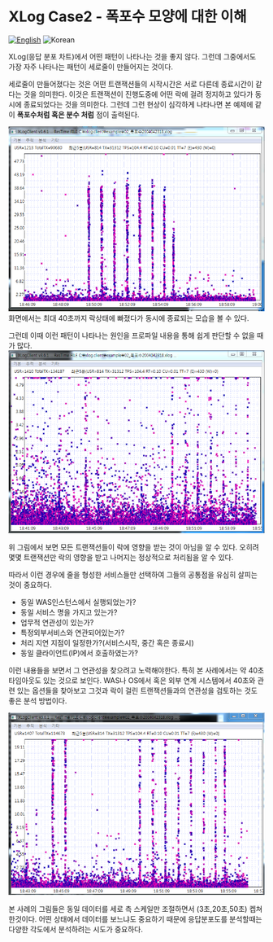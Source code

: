 # XLog Case2 - 폭포수 모양에 대한 이해
[![English](https://img.shields.io/badge/language-English-orange.svg)](XLog-Case2.md) ![Korean](https://img.shields.io/badge/language-Korean-blue.svg)

XLog(응답 분포 차트)에서 어떤 패턴이 나타나는 것을 좋지 않다. 
그런데 그중에서도 가장 자주 나타나는 패턴이 세로줄이 만들어지는 것이다. 

세로줄이 만들어졌다는 것은 어떤 트랜잭션들의 시작시간은 서로 다른데 종료시간이 같다는 것을 의미한다.
이것은 트랜잭션이 진행도중에 어떤 락에 걸려 정지하고 있다가
동시에 종료되었다는 것을 의미한다. 그런데 그런 현상이 심각하게 나타나면 
본 예제에 같이  **폭포수처럼 혹은 분수 처럼** 점이 출력된다.

![waterfall-case1](../img/client/waterfall_30sec.png)
화면에서는 최대 40초까지 락상태에 빠졌다가 동시에 종료되는 모습을 볼 수 있다. 

그런데 이때 이런 패턴이 나타나는 원인을 프로파일 내용을 통해 쉽게 판단할 수 없을 때가 많다.
![waterfall-case2](../img/client/waterfall_5sec.png)

위 그림에서 보면 모든 트랜잭션들이 락에 영향을 받는 것이 아님을 알 수 있다.
오히려 몇몇 트랜잭션만 락의 영향을 받고 나머지는 정상적으로 처리됨을 알 수 있다. 

따라서 이런 경우에 줄을 형성한 서비스들만 선택하여 그들의 공통점을 유심히 살피는 것이 중요하다.

* 동일 WAS인스턴스에서 실행되었는가?
* 동일 서비스 명을 가지고 있는가?
* 업무적 연관성이 있는가?
* 특정외부서비스와 연관되어있는가?
* 처리 지연 지점이 일정한가?(서비스시작, 중간 혹은 종료시)
* 동일 클라이언트(IP)에서 호출하였는가?

이런 내용들을 보면서 그 연관성을 찾으려고 노력해야한다. 특히 본 사례에서는 약 40초 타임아웃도 있는 것으로 보인다.
WAS나 OS에서 혹은 외부 연계 시스템에서 40초와 관련 있는 옵션들을 찾아보고 그것과
락이 걸린 트랜잭션들과의 연관성을 검토하는 것도 좋은 분석 방법이다. 

![waterfall-case3](../img/client/waterfall_20sec.png)

본 사례의 그림들은 동일 데이터를 세로 측 스케일만 조절하면서 (3초,20초,50초) 켑쳐한것이다. 
어떤 상태에서 데이터를 보느냐도 중요하기 때문에 응답분포도를 분석할때는 다양한 각도에서 분석하려는 시도가 중요하다.  
